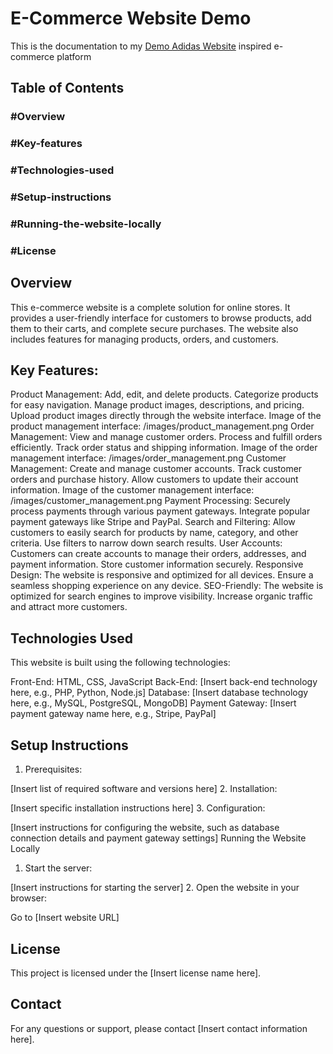 
# E-Commerce Website Demo
This is the documentation to my [Demo Adidas Website](https://demo-adidas.vercel.app) inspired e-commerce platform

## Table of Contents

### #Overview
### #Key-features
### #Technologies-used
### #Setup-instructions
### #Running-the-website-locally
### #License

## Overview
This e-commerce website is a complete solution for online stores. It provides a user-friendly interface for customers to browse products, add them to their carts, and complete secure purchases. The website also includes features for managing products, orders, and customers.

## Key Features:

Product Management:
Add, edit, and delete products.
Categorize products for easy navigation.
Manage product images, descriptions, and pricing.
Upload product images directly through the website interface. Image of the product management interface: /images/product_management.png
Order Management:
View and manage customer orders.
Process and fulfill orders efficiently.
Track order status and shipping information. Image of the order management interface: /images/order_management.png
Customer Management:
Create and manage customer accounts.
Track customer orders and purchase history.
Allow customers to update their account information. Image of the customer management interface: /images/customer_management.png
Payment Processing:
Securely process payments through various payment gateways.
Integrate popular payment gateways like Stripe and PayPal.
Search and Filtering:
Allow customers to easily search for products by name, category, and other criteria.
Use filters to narrow down search results.
User Accounts:
Customers can create accounts to manage their orders, addresses, and payment information.
Store customer information securely.
Responsive Design:
The website is responsive and optimized for all devices.
Ensure a seamless shopping experience on any device.
SEO-Friendly:
The website is optimized for search engines to improve visibility.
Increase organic traffic and attract more customers.

## Technologies Used
This website is built using the following technologies:

Front-End: HTML, CSS, JavaScript
Back-End: [Insert back-end technology here, e.g., PHP, Python, Node.js]
Database: [Insert database technology here, e.g., MySQL, PostgreSQL, MongoDB]
Payment Gateway: [Insert payment gateway name here, e.g., Stripe, PayPal]

## Setup Instructions
1. Prerequisites:

[Insert list of required software and versions here]
2. Installation:

[Insert specific installation instructions here]
3. Configuration:

[Insert instructions for configuring the website, such as database connection details and payment gateway settings]
Running the Website Locally
1. Start the server:

[Insert instructions for starting the server]
2. Open the website in your browser:

Go to [Insert website URL]

## License
This project is licensed under the [Insert license name here].

## Contact
For any questions or support, please contact [Insert contact information here].